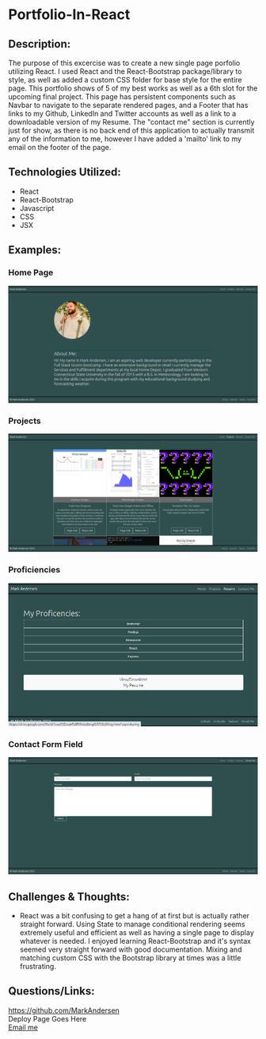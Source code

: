 # Portfolio-In-React

## Description:
The purpose of this excercise was to create a new single page porfolio utilizing React. I used React and the React-Bootstrap package/library to style, as well as added a custom CSS folder for base style for the entire page. This portfolio shows of 5 of my best works as well as a 6th slot for the upcoming final project. This page has persistent components such as Navbar to navigate to the separate rendered pages, and a Footer that has links to my Github, LinkedIn and Twitter accounts as well as a link to a downloadable version of my Resume. The "contact me" section is currently just for show, as there is no back end of this application to actually transmit any of the information to me, however I have added a 'mailto' link to my email on the footer of the page.

## Technologies Utilized:
- React
- React-Bootstrap
- Javascript
- CSS
- JSX

## Examples:

### Home Page
![About Me ](./images/Home.PNG)

### Projects
![Projects](./images/Projects.PNG)

### Proficiencies
![Resume](./images/Resume.PNG)

### Contact Form Field
![Contact](./images/Forms.PNG)

## Challenges & Thoughts:
- React was a bit confusing to get a hang of at first but is actually rather straight forward. Using State to manage conditional rendering seems extremely useful and efficient as well as having a single page to display whatever is needed. I enjoyed learning React-Bootstrap and it's syntax seemed very straight forward with good documentation. Mixing and matching custom CSS with the Bootstrap library at times was a little frustrating.

## Questions/Links:
https://github.com/MarkAndersen
<br>
Deploy Page Goes Here
<br>
[Email me](mailto:Mark.Andersen75@gmail.com)

